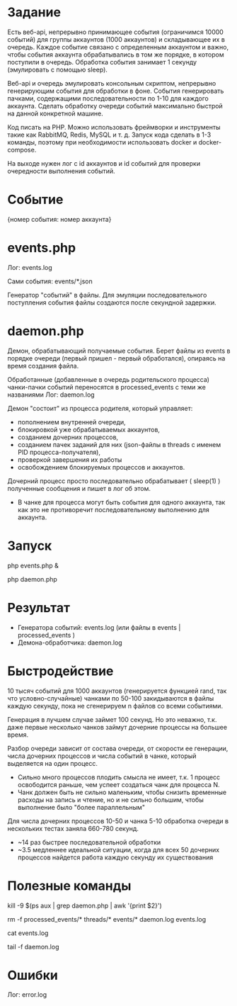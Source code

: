 # Задание

Есть веб-api, непрерывно принимающее события (ограничимся 10000 событий) для группы аккаунтов (1000 аккаунтов) и складывающее их в очередь.
Каждое событие связано с определенным аккаунтом и важно, чтобы события аккаунта обрабатывались в том же порядке, в котором поступили в очередь.
Обработка события занимает 1 секунду (эмулировать с помощью sleep).

Веб-api и очередь эмулировать консольным скриптом, непрерывно генерирующим события для обработки в фоне. События генерировать пачками, содержащими последовательности по 1-10 для каждого аккаунта.
Сделать обработку очереди событий максимально быстрой на данной конкретной машине.

Код писать на PHP. Можно использовать фреймворки и инструменты такие как RabbitMQ, Redis, MySQL и т. д. Запуск кода сделать в 1-3 команды, поэтому при необходимости использовать docker и docker-compose.

На выходе нужен лог с id аккаунтов и id событий для проверки очередности выполнения событий.

# Событие
{номер события: номер аккаунта}

# events.php
Лог: events.log

Сами события: events/*.json

Генератор "событий" в файлы. Для эмуляции последовательного поступления события файлы создаются после секундной задержки.

# daemon.php
Демон, обрабатывающий получаемые события. Берет файлы из events в порядке очереди (первый пришел - первый обработался), опираясь на время создания файла.

Обработанные (добавленные в очередь родительского процесса) чанки-пачки событий переносятся в processed_events с теми же названиями
Лог: daemon.log

Демон "состоит" из процесса родителя, который управляет:

- пополнением внутренней очереди, 
- блокировкой уже обрабатываемых аккаунтов, 
- созданием дочерних процессов, 
- созданием пачек заданий для них (json-файлы в threads с именем PID процесса-получателя), 
- проверкой завершения их работы 
- освобождением блокируемых процессов и аккаунтов.

Дочерний процесс просто последовательно обрабатывает ( sleep(1) ) полученные сообщения и пишет в лог об этом.

- В чанке для процесса могут быть события для одного аккаунта, так как это не противоречит последовательному выполнению для аккаунта.

# Запуск

php events.php &

php daemon.php

# Результат

- Генератора событий: events.log (или файлы в events | processed_events )
- Демона-обработчика: daemon.log

# Быстродействие

10 тысяч событий  для 1000 аккаунтов (генерируется функцией rand, так что условно-случайные) чанками по 50-100 закидываются в файлы каждую секунду, пока не сгенерируем n файлов со всеми событиями.

Генерация в лучшем случае займет 100 секунд. Но это неважно, т.к. даже первые несколько чанков займут дочерние процессы на большее время.

Разбор очереди зависит от состава очереди, от скорости ее генерации, числа дочерних процессов и числа событий в чанке, который выделяется на один процесс.

- Сильно много процессов плодить смысла не имеет, т.к. 1 процесс освободится раньше, чем успеет создаться чанк для процесса N.
- Чанк должен быть не сильно маленьким, чтобы снизить временные расходы на запись и чтение, но и не сильно большим, чтобы выполнение было "более параллельным"

Для числа дочерних процессов 10-50 и чанка 5-10 обработка очереди в нескольких тестах заняла 660-780 секунд.

- ~14 раз быстрее последовательной обработки
- ~3.5 медленнее идеальной ситуации, когда для всех 50 дочерних процессов найдется работа каждую секунду их существования

# Полезные команды

kill -9  $(ps aux | grep daemon.php | awk '{print $2}')

rm -f processed_events/* threads/* events/* daemon.log events.log

cat events.log

tail -f daemon.log

# Ошибки

Лог: error.log
